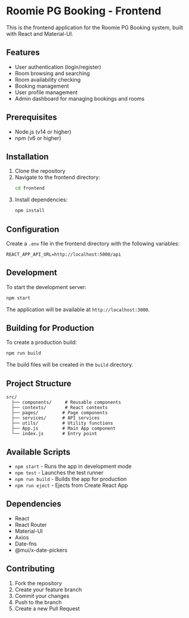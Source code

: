 # Roomie PG Booking - Frontend

This is the frontend application for the Roomie PG Booking system, built with React and Material-UI.

## Features

- User authentication (login/register)
- Room browsing and searching
- Room availability checking
- Booking management
- User profile management
- Admin dashboard for managing bookings and rooms

## Prerequisites

- Node.js (v14 or higher)
- npm (v6 or higher)

## Installation

1. Clone the repository
2. Navigate to the frontend directory:
   ```bash
   cd frontend
   ```
3. Install dependencies:
   ```bash
   npm install
   ```

## Configuration

Create a `.env` file in the frontend directory with the following variables:

```
REACT_APP_API_URL=http://localhost:5000/api
```

## Development

To start the development server:

```bash
npm start
```

The application will be available at `http://localhost:3000`.

## Building for Production

To create a production build:

```bash
npm run build
```

The build files will be created in the `build` directory.

## Project Structure

```
src/
  ├── components/     # Reusable components
  ├── contexts/       # React contexts
  ├── pages/         # Page components
  ├── services/      # API services
  ├── utils/         # Utility functions
  ├── App.js         # Main App component
  └── index.js       # Entry point
```

## Available Scripts

- `npm start` - Runs the app in development mode
- `npm test` - Launches the test runner
- `npm run build` - Builds the app for production
- `npm run eject` - Ejects from Create React App

## Dependencies

- React
- React Router
- Material-UI
- Axios
- Date-fns
- @mui/x-date-pickers

## Contributing

1. Fork the repository
2. Create your feature branch
3. Commit your changes
4. Push to the branch
5. Create a new Pull Request
